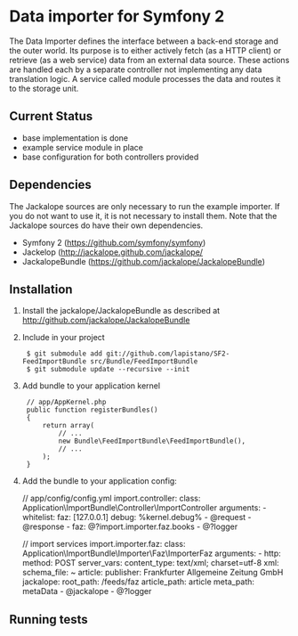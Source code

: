 Data importer for Symfony 2
===========================

The Data Importer defines the interface between a back-end storage and the outer world. 
Its purpose is to either actively fetch (as a HTTP client) or retrieve (as a web service) data from an external 
data source. These actions are handled each by a separate controller not implementing any data translation logic. 
A service called module processes the data and routes it to the storage unit.

Current Status
--------------

* base implementation is done
* example service module in place
* base configuration for both controllers provided

Dependencies
------------

The Jackalope sources are only necessary to run the example importer. If you do not want to use it, it is not 
necessary to install them.
Note that the Jackalope sources do have their own dependencies. 

* Symfony 2 (https://github.com/symfony/symfony)
* Jackelop (http://jackalope.github.com/jackalope/
* JackalopeBundle (https://github.com/jackalope/JackalopeBundle)

Installation
---------------

1. Install the jackalope/JackalopeBundle as described at http://github.com/jackalope/JackalopeBundle

2. Include in your project

        $ git submodule add git://github.com/lapistano/SF2-FeedImportBundle src/Bundle/FeedImportBundle
        $ git submodule update --recursive --init

2. Add bundle to your application kernel
  
        // app/AppKernel.php
        public function registerBundles()
        {
            return array(
                // ...
                new Bundle\FeedImportBundle\FeedImportBundle(),
                // ...
            );
        }

3. Add the bundle to your application config:

     // app/config/config.yml
     import.controller:
     class: Application\ImportBundle\Controller\ImportController
     arguments:
         - whitelist:
           faz: [127.0.0.1] 
         debug: %kernel.debug%
         - @request
         - @response
         - faz: @?import.importer.faz.books
         - @?logger
         
     
     // import services
     import.importer.faz:
     class: Application\ImportBundle\Importer\Faz\ImporterFaz
     arguments:
         - http:
             method: POST
             server_vars:
                 content_type: text\/xml; charset=utf-8
             xml:
                 schema_file: ~
           article:
             publisher: Frankfurter Allgemeine Zeitung GmbH
           jackalope:
             root_path: /feeds/faz
             article_path: article
             meta_path: metaData
         - @jackalope
         - @?logger

Running tests
-------------

